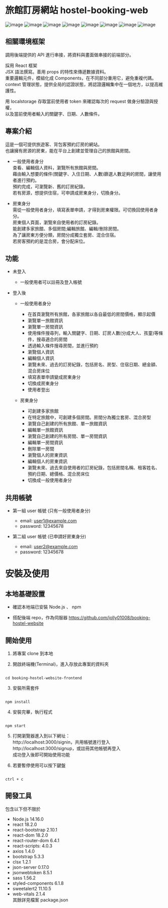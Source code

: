 # 旅館訂房網站 hostel-booking-web

![image](https://github.com/jolly01008/booking-hostel-website-frontend/blob/main/public/readmeImage/image01.png)
![image](https://github.com/jolly01008/booking-hostel-website-frontend/blob/main/public/readmeImage/image02.png)
![image](https://github.com/jolly01008/booking-hostel-website-frontend/blob/main/public/readmeImage/image03.png)
![image](https://github.com/jolly01008/booking-hostel-website-frontend/blob/main/public/readmeImage/image04.png)
![image](https://github.com/jolly01008/booking-hostel-website-frontend/blob/main/public/readmeImage/image05.png)
![image](https://github.com/jolly01008/booking-hostel-website-frontend/blob/main/public/readmeImage/image06.png)
![image](https://github.com/jolly01008/booking-hostel-website-frontend/blob/main/public/readmeImage/image07.png)
![image](https://github.com/jolly01008/booking-hostel-website-frontend/blob/main/public/readmeImage/image08.png)

## 相關環境框架

調用後端提供的 API 進行串接，將資料與畫面做串接的前端部分。

採用 React 框架  
JSX 語法撰寫。善用 props 的特性來傳遞數據資料。  
重要邏輯元件，模組化成 Components，在不同部分重用它，避免重複代碼。  
context 管理狀態，提供全局的認證狀態，將認證邏輯集中在一個地方，以提高維護性。

用 localstorage 存取當前使用者 token 來確認每次的 request 做身分驗證與授權，  
以及當前使用者輸入的關鍵字、日期、人數條件。

## 專案介紹

這是一個可提供旅遊客、背包客預約訂房的網站。  
也讓擁有房源的房東，能在平台上創建並管理自己的旅館與房間。

- 一般使用者身分  
  查看、編輯個人資料，瀏覽所有旅館與房間。  
  藉由輸入想要的條件(關鍵字、入住日期、人數)篩選人數足夠的房間，讓使用者進行預約。  
  預約完成，可瀏覽新、舊的訂房紀錄。  
  若有房源，想提供住宿，可申請成房東身分，切換身分。

- 房東身分  
  需從一般使用者身分，填寫表單申請，才得到房東權限。可切換回使用者身分。  
  房東個人頁面，瀏覽來自使用者的訂房紀錄。  
  能創建多家旅館、多個房間;編輯旅館、編輯/刪除房間。  
  為了讓房東方便分類，房間分成獨立套房、混合住宿。  
  若房客預約的是混合房，會分配床位。

## 功能

- 未登入

  - 一般使用者可以註冊及登入帳號

- 登入後

  - 一般使用者身分

    - 在首頁瀏覽所有旅館，各家旅館以各自最低的房間價格，顯示起價
    - 瀏覽單一旅館資訊
    - 瀏覽單一房間資訊
    - 使用條件搜尋列，輸入關鍵字、日期、訂房人數(分成大人、孩童)等條件，搜尋適合的房間
    - 透過輸入條件搜尋房間，並進行預約
    - 瀏覽個人資訊
    - 編輯個人資訊
    - 瀏覽未來、過去的訂房紀錄，包括房名、房型、住宿日期、總金額、混合房床位
    - 填寫表單申請變成房東身分
    - 切換成房東身分
    - 使用者登出

  - 房東身分

    - 可創建多家旅館
    - 在特定旅館中，可創建多個房間。房間分為獨立套房、混合房型
    - 瀏覽自己創建的所有旅館、單一旅館資訊
    - 編輯單一旅館資訊
    - 瀏覽自己創建的所有房間、單一房間資訊
    - 編輯單一房間資訊
    - 刪除單一房間
    - 瀏覽個人的房東資訊
    - 編輯個人的房東資訊
    - 瀏覽未來、過去來自使用者的訂房紀錄，包括房間名稱、租客姓名、預約日期、總價格、混合房床位
    - 切換成一般使用者身分

## 共用帳號

- 第一組 user 帳號 (只有一般使用者身分)

  - email: user1@example.com
  - password: 12345678

- 第二組 user 帳號 (已申請好房東身分)

  - email: user2@example.com
  - password: 12345678

# 安裝及使用

## 本地基礎設置

- 確認本地端已安裝 Node.js 、 npm

- 搭配後端 repo，作為伺服器
  <https://github.com/jolly01008/booking-hostel-website>

## 開始使用

1. 將專案 clone 到本地

2. 開啟終端機(Terminal)，進入存放此專案的資料夾

```

cd booking-hostel-website-frontend

```

3. 安裝所需套件

```

npm install

```

4. 安裝完畢，執行程式

```

npm start

```

5. 打開瀏覽器進入到以下網址：  
   http://localhost:3000/signin，共用帳號進行登入  
   http://localhost:3000/signup，或註冊其他帳號再登入  
   成功登入後即可開始使用功能

6. 若要暫停使用可以按下鍵盤

```

ctrl + c

```

## 開發工具

包含以下但不限於

- Node.js 14.16.0
- react 18.2.0
- react-bootstrap 2.10.1
- react-dom 18.2.0
- react-router-dom 6.4.1
- react-scripts: 4.0.3
- axios 1.4.0
- bootstrap 5.3.3
- clsx 1.2.1
- json-server 0.17.0
- jsonwebtoken 8.5.1
- sass 1.56.2
- styled-components 6.1.8
- sweetalert2 11.10.5
- web-vitals 2.1.4  
  其餘詳見檔案 package.json
